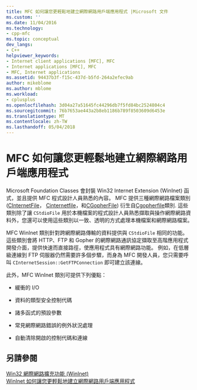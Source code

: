 ```yaml
---
title: MFC 如何讓您更輕鬆地建立網際網路用戶端應用程式 |Microsoft 文件
ms.custom: ''
ms.date: 11/04/2016
ms.technology:
- cpp-mfc
ms.topic: conceptual
dev_langs:
- C++
helpviewer_keywords:
- Internet client applications [MFC], MFC
- Internet applications [MFC], MFC
- MFC, Internet applications
ms.assetid: 94437b3f-f15c-437d-b5fd-264a2efec9ab
author: mikeblome
ms.author: mblome
ms.workload:
- cplusplus
ms.openlocfilehash: 3d04a27a51645fc44296db7f5fd84bc2524804c4
ms.sourcegitcommit: 76b7653ae443a2b8eb1186b789f8503609d6453e
ms.translationtype: MT
ms.contentlocale: zh-TW
ms.lasthandoff: 05/04/2018
---
```

# <a name="how-mfc-makes-it-easier-to-create-internet-client-applications"></a>MFC 如何讓您更輕鬆地建立網際網路用戶端應用程式
Microsoft Foundation Classes 會封裝 Win32 Internet Extension (WinInet) 函式，並且提供 MFC 程式設計人員熟悉的內容。 MFC 提供三種網際網路檔案類別 ([CInternetFile](../mfc/reference/cinternetfile-class.md)， [Cinternetfile](../mfc/reference/chttpfile-class.md)，和[CGopherFile](../mfc/reference/cgopherfile-class.md)) 衍生自[Cgopherfile](../mfc/reference/cstdiofile-class.md)類別. 這些類別除了讓 `CStdioFile` 用於本機檔案的程式設計人員熟悉擷取與操作網際網路資料外，您還可以使用這些類別以一致、透明的方式處理本機檔案和網際網路檔案。  
  
 MFC WinInet 類別針對跨網際網路傳輸的資料提供與 `CStdioFile` 相同的功能。 這些類別會將 HTTP、FTP 和 Gopher 的網際網路通訊協定擷取至高階應用程式開發介面，提供快速而直接路徑，使應用程式具有網際網路功能。 例如，在低層級連線到 FTP 伺服器仍然需要許多個步驟，而身為 MFC 開發人員，您只需要呼叫 `CInternetSession::GetFTPConnection` 即可建立該連線。  
  
 此外，MFC WinInet 類別可提供下列優點：  
  
-   緩衝的 I/O  
  
-   資料的類型安全控制代碼  
  
-   諸多函式的預設參數  
  
-   常見網際網路錯誤的例外狀況處理  
  
-   自動清除開啟的控制代碼和連線  
  
## <a name="see-also"></a>另請參閱  
 [Win32 網際網路擴充功能 (WinInet)](../mfc/win32-internet-extensions-wininet.md)   
 [WinInet 如何讓您更輕鬆地建立網際網路用戶端應用程式](../mfc/how-wininet-makes-it-easier-to-create-internet-client-applications.md)

